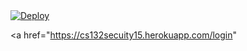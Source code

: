 <a href="https://heroku.com/deploy">
  <img src="https://www.herokucdn.com/deploy/button.svg" alt="Deploy">
</a>


<a href="https://cs132secuity15.herokuapp.com/login" </a>
